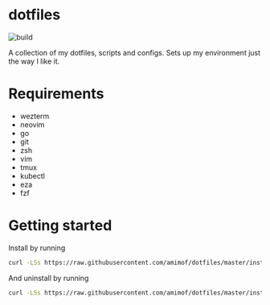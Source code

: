 # dotfiles

![build](https://github.com/amimof/dotfiles/actions/workflows/test.yaml/badge.svg)

A collection of my dotfiles, scripts and configs. Sets up my environment just the way I like it.

# Requirements

* wezterm
* neovim
* go
* git
* zsh
* vim
* tmux
* kubectl
* eza
* fzf

# Getting started

Install by running

```bash
curl -LSs https://raw.githubusercontent.com/amimof/dotfiles/master/install.sh | bash
```

And uninstall by running

```bash
curl -LSs https://raw.githubusercontent.com/amimof/dotfiles/master/install.sh | bash -s uninstall
```
